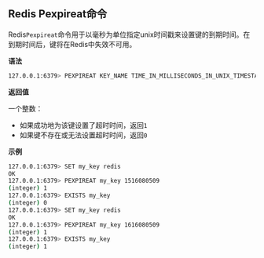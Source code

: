 ## Redis Pexpireat命令

Redis`Pexpireat`命令用于以毫秒为单位指定unix时间戳来设置键的到期时间。在到期时间后，键将在Redis中失效不可用。

**语法**

```bash
127.0.0.1:6379> PEXPIREAT KEY_NAME TIME_IN_MILLISECONDS_IN_UNIX_TIMESTAMP
```

**返回值**

一个整数：

* 如果成功地为该键设置了超时时间，返回`1`
* 如果键不存在或无法设置超时时间，返回`0`

**示例**

```bash
127.0.0.1:6379> SET my_key redis
OK
127.0.0.1:6379> PEXPIREAT my_key 1516080509
(integer) 1
127.0.0.1:6379> EXISTS my_key
(integer) 0
127.0.0.1:6379> SET my_key redis
OK
127.0.0.1:6379> PEXPIREAT my_key 1616080509
(integer) 1
127.0.0.1:6379> EXISTS my_key
(integer) 1
```
